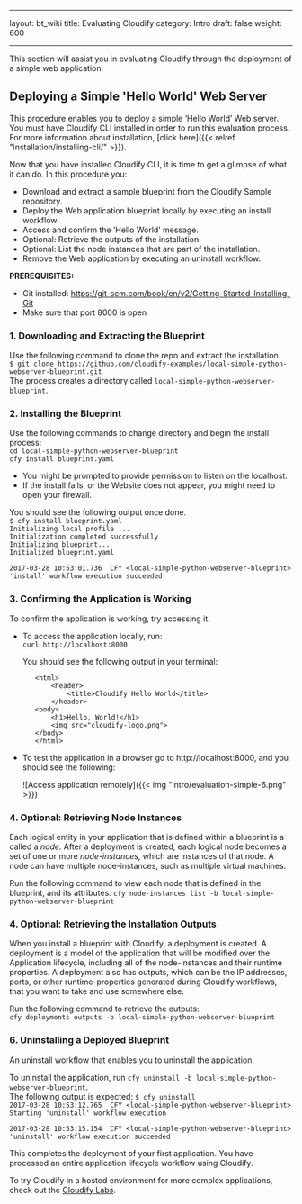 
---
layout: bt_wiki
title: Evaluating Cloudify
category: Intro
draft: false
weight: 600

---
This section will assist you in evaluating Cloudify through the deployment of a simple web application.

## Deploying a Simple 'Hello World' Web Server

This procedure enables you to deploy a simple ‘Hello World’ Web server. You must have Cloudify CLI installed in order to run this evaluation process. For more information about installation, [click here]({{< relref "installation/installing-cli/" >}}).

Now that you have installed Cloudify CLI, it is time to get a glimpse of what it can do. In this procedure you:

* Download and extract a sample blueprint from the Cloudify Sample repository.
* Deploy the Web application blueprint locally by executing an install workflow.
* Access and confirm the ‘Hello World’ message.
* Optional: Retrieve the outputs of the installation.
* Optional: List the node instances that are part of the installation.
* Remove the Web application by executing an uninstall workflow.

**PREREQUISITES:**

- Git installed: https://git-scm.com/book/en/v2/Getting-Started-Installing-Git
- Make sure that port 8000 is open

### 1. Downloading and Extracting the Blueprint

Use the following command to clone the repo and extract the installation.<br>
   ```$ git clone https://github.com/cloudify-examples/local-simple-python-webserver-blueprint.git```<br>
The process creates a directory called ```local-simple-python-webserver-blueprint```.

### 2. Installing the Blueprint

Use the following commands to change directory and begin the install process:<br> 
```cd local-simple-python-webserver-blueprint```<br>
```cfy install blueprint.yaml```

*  You might be prompted to provide permission to listen on the localhost.
*  If the install fails, or the Website does not appear, you might need to open your firewall.

You should see the following output once done.   
   ```$ cfy install blueprint.yaml```<br>
   ```Initializing local profile ...```<br>
   ```Initialization completed successfully```<br>
   ```Initializing blueprint...```<br>
   ```Initialized blueprint.yaml```<br>

   ```2017-03-28 10:53:01.736  CFY <local-simple-python-webserver-blueprint> 'install' workflow execution succeeded```

### 3. Confirming the Application is Working

To confirm the application is working, try accessing it.   
      
   * To access the application locally, run:     
     ```curl http://localhost:8000```     
     
     You should see the following output in your terminal:
     ```
        <html>
            <header>
                <title>Cloudify Hello World</title>
            </header>
        <body>
            <h1>Hello, World!</h1>
            <img src="cloudify-logo.png">
        </body>
        </html>
        ```

   * To test the application in a browser go to http://localhost:8000, and you should see the following:     
     
     ![Access application remotely]({{< img "intro/evaluation-simple-6.png" >}})

### 4. Optional: Retrieving Node Instances

Each logical entity in your application that is defined within a blueprint is a called a _node_. After a deployment is created, each logical node becomes a set of one or more _node-instances_, which are instances of that node. A node can have multiple node-instances, such as multiple virtual machines.

Run the following command to view each node that is defined in the blueprint, and its attributes.
```cfy node-instances list -b local-simple-python-webserver-blueprint```

### 4. Optional: Retrieving the Installation Outputs

When you install a blueprint with Cloudify, a deployment is created. A deployment is a model of the application that will be modified over the Application lifecycle, including all of the node-instances and their runtime properties. A deployment also has outputs, which can be the IP addresses, ports, or other runtime-properties generated during Cloudify workflows, that you want to take and use somewhere else.

Run the following command to retrieve the outputs:<br>
```cfy deployments outputs -b local-simple-python-webserver-blueprint```

### 6. Uninstalling a Deployed Blueprint

An uninstall workflow that enables you to uninstall the application.

To uninstall the application, run ```cfy uninstall -b local-simple-python-webserver-blueprint```.<br> 
The following output is expected:
   ```$ cfy uninstall```<br>
   ```2017-03-28 10:53:12.765  CFY <local-simple-python-webserver-blueprint> Starting 'uninstall' workflow execution```<br>

   ```2017-03-28 10:53:15.154  CFY <local-simple-python-webserver-blueprint> 'uninstall' workflow execution succeeded```

This completes the deployment of your first application. You have processed an entire application lifecycle workflow using Cloudify.

To try Cloudify in a hosted environment for more complex applications, check out the [Cloudify Labs](https://cloudify.co/HostedCloudify).
